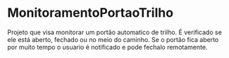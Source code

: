 # MonitoramentoPortaoTrilho
Projeto que visa monitorar um portão automatico de trilho. É verificado se ele está aberto, fechado ou no meio do caminho. Se o portão fica aberto por muito tempo o usuario é notificado e pode fechalo remotamente.
